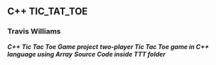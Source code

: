  ## C++ TIC_TAT_TOE
### Travis Williams
***C++ Tic Tac Toe Game project***
***two-player Tic Tac Toe game in C++ language using Array***
***Source Code inside TTT folder***
